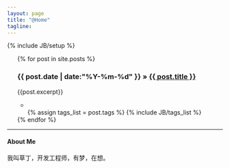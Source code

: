 ```yaml
---
layout: page
title: "@Home"
tagline: 
---
```

{% include JB/setup %}

<ul class="posts">
  {% for post in site.posts %}
    <div id="postTitle"><h3><span>{{ post.date | date:"%Y-%m-%d" }} &raquo; </span><a href="{{ BASE_PATH }}{{ post.url }}">{{ post.title }}</a></h3></div>
    <div>{{post.excerpt}}</div>
    <ul class="tag_box inline">
    	<li class="icon-tags"></li>
	    {% assign tags_list = post.tags %}
	    {% include JB/tags_list %}
	</ul>
  {% endfor %}
</ul>

---

#### About Me

我叫草丁，开发工程师，有梦，在想。


